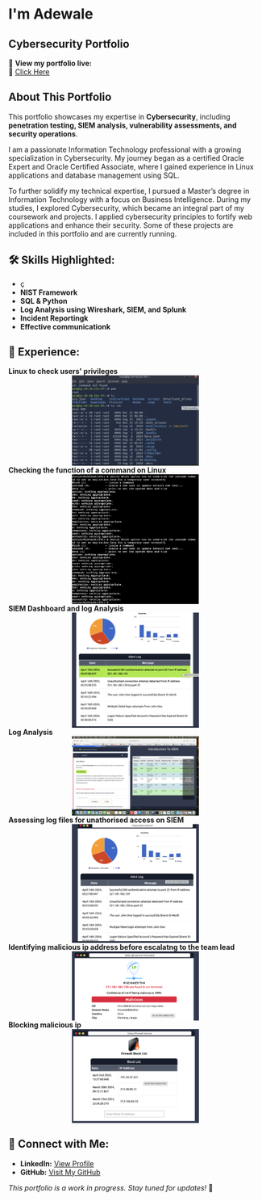 # I'm Adewale
## Cybersecurity Portfolio

🚀 **View my portfolio live:**  
🔗 [Click Here](https://github.com/Planet1Insure)

## About This Portfolio
This portfolio showcases my expertise in **Cybersecurity**, including **penetration testing, SIEM analysis, vulnerability assessments, and security operations**.

I am a passionate Information Technology professional with a growing specialization in Cybersecurity.
My journey began as a certified Oracle Expert and Oracle Certified Associate, where I gained experience in Linux applications and database management using SQL.

To further solidify my technical expertise, I pursued a Master’s degree in Information Technology with a focus on Business Intelligence.
During my studies, I explored Cybersecurity, which became an integral part of my coursework and projects.
I applied cybersecurity principles to fortify web applications and enhance their security.
Some of these projects are included in this portfolio and are currently running.

## 🛠️ Skills Highlighted:
- ç
- **NIST Framework**
- **SQL & Python**
- **Log Analysis using Wireshark, SIEM, and Splunk**
- **Incident Reportingk**
- **Effective communicationk**

## 📸 Experience:
**Linux to check users' privileges**
<img src="./Nmap.png" alt="SIEM Logs" style="width: 50%; display: block; margin: auto;">
**Checking the function of a command on Linux**
<img src="./Least_privilege audit.png" alt="SIEM Logs" style="width: 50%; display: block; margin: auto;">
**SIEM Dashboard and log Analysis**
<img src="./alertlog.png" alt="SIEM Logs" style="width: 50%; display: block; margin: auto;">
**Log Analysis**
<img src="./siem.png" alt="SIEM Logs" style="width: 50%; display: block; margin: auto;">
**Assessing log files for unathorised access on SIEM**
<img src="./alertlog2.png" alt="SIEM Logs" style="width: 50%; display: block; margin: auto;">
**Identifying malicious ip address before escalatng to the team lead**
<img src="./ipaddresslock.png" alt="SIEM Logs" style="width: 50%; display: block; margin: auto;">
**Blocking malicious ip**
<img src="./ipblocksite.png" alt="SIEM Logs" style="width: 50%; display: block; margin: auto;">


## 🔗 Connect with Me:
- **LinkedIn:** [View Profile](https://www.linkedin.com/in/adewalealadeloye/)  
- **GitHub:** [Visit My GitHub](https://github.com/Planet1Insure)

_This portfolio is a work in progress. Stay tuned for updates!_ 🚀

